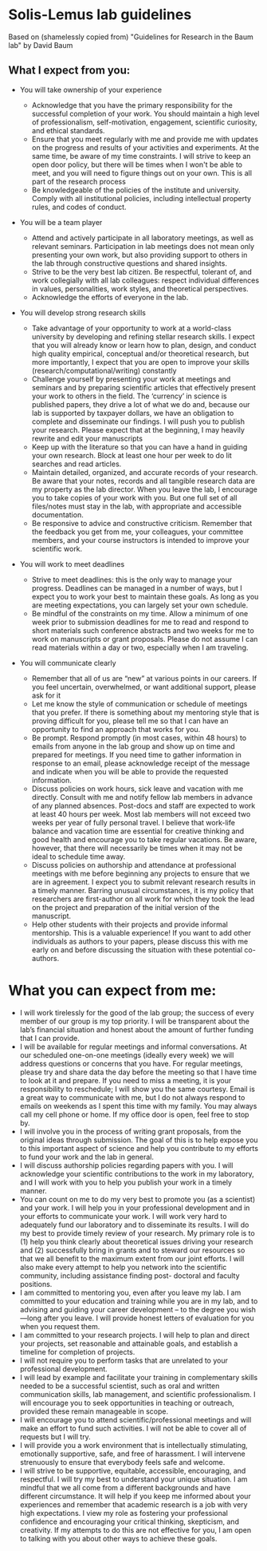 # Solis-Lemus lab guidelines
Based on (shamelessly copied from) "Guidelines for Research in the Baum lab" by David Baum

## What I expect from you:
- You will take ownership of your experience
    - Acknowledge that you have the primary responsibility for the successful completion of your work. You should maintain a high level of professionalism, self-motivation, engagement, scientific curiosity, and ethical standards.
    - Ensure that you meet regularly with me and provide me with updates on the progress and results of your activities and experiments. At the same time, be aware of my time constraints. 
    I will strive to keep an open door policy, but there will be times when I won't be able to meet, and you will need to figure things out on your own. This is all part of the research process
    - Be knowledgeable of the policies of the institute and university. Comply with all institutional policies, including intellectual property rules, and codes of conduct.

- You will be a team player
    - Attend and actively participate in all laboratory meetings, as well as relevant seminars. Participation in lab meetings does not mean only presenting your own work, but also providing support to others in the lab through constructive questions and shared insights.
    - Strive to be the very best lab citizen. Be respectful, tolerant of, and work collegially with all lab colleagues: respect individual differences in values, personalities, work styles, and theoretical perspectives.
    - Acknowledge the efforts of everyone in the lab.
    
- You will develop strong research skills
    - Take advantage of your opportunity to work at a world-class university by developing and refining stellar research skills. I expect that you will already know or learn how to plan, design, and conduct high quality empirical, conceptual and/or theoretical research, but more importantly, I expect that you are open to improve your skills (research/computational/writing) constantly
    - Challenge yourself by presenting your work at meetings and seminars and by preparing scientific articles that effectively present your work to others in the field. The ‘currency’ in science is published papers, they drive a lot of what we do and, because our lab is supported by taxpayer dollars, we have an obligation to complete and disseminate our findings. I will push you to publish your research. Please expect that at the beginning, I may heavily rewrite and edit your manuscripts
    - Keep up with the literature so that you can have a hand in guiding your own research. Block at least one hour per week to do lit searches and read articles.
    - Maintain detailed, organized, and accurate records of your research. Be aware that your notes, records and all tangible research data are my property as the lab director. When you leave the lab, I encourage you to take copies of your work with you. But one full set of all files/notes must stay in the lab, with appropriate and accessible documentation.
    - Be responsive to advice and constructive criticism. Remember that the feedback you get from me, your colleagues, your committee members, and your course instructors is intended to improve your scientific work.

- You will work to meet deadlines
    - Strive to meet deadlines: this is the only way to manage your progress. Deadlines can be managed in a number of ways, but I expect you to work your best to maintain these goals. As long as you are meeting expectations, you can largely set your own schedule.
    - Be mindful of the constraints on my time. Allow a minimum of one week prior to submission deadlines for me to read and respond to short materials such conference abstracts and two weeks for me to work on manuscripts or grant proposals. Please do not assume I can read materials within a day or two, especially when I am traveling.

- You will communicate clearly
    - Remember that all of us are “new” at various points in our careers. If you feel uncertain, overwhelmed, or want additional support, please ask for it
    - Let me know the style of communication or schedule of meetings that you prefer. If there is something about my mentoring style that is proving difficult for you, please tell me so that I can have an opportunity to find an approach that works for you.
    - Be prompt. Respond promptly (in most cases, within 48 hours) to emails from anyone in the lab group and show up on time and prepared for meetings. If you need time to gather information in response to an email, please acknowledge receipt of the message and indicate when you will be able to provide the requested information.
    - Discuss policies on work hours, sick leave and vacation with me directly. Consult with me and notify fellow lab members in advance of any planned absences. Post-docs and staff are expected to work at least 40 hours per week. Most lab members will not exceed two weeks per year of fully personal travel. I believe that work-life balance and vacation time are essential for creative thinking and good health and encourage you to take regular vacations. Be aware, however, that there will necessarily be times when it may not be ideal to schedule time away.
    - Discuss policies on authorship and attendance at professional meetings with me before beginning any projects to ensure that we are in agreement. I expect you to submit relevant research results in a timely manner. Barring unusual circumstances, it is my policy that researchers are first-author on all work for which they took the lead on the project and preparation of the initial version of the manuscript.
    - Help other students with their projects and provide informal mentorship. This is a valuable experience! If you want to add other individuals as authors to your papers, please discuss this with me early on and before discussing the situation with these potential co-authors.


# What you can expect from me:
- I will work tirelessly for the good of the lab group; the success of every member of our group is my top priority. I will be transparent about the lab’s financial situation and honest about the amount of further funding that I can provide.
- I will be available for regular meetings and informal conversations. At our scheduled one-on-one meetings (ideally every week) we will address questions or concerns that you have. For regular meetings, please try and share data the day before the meeting so that I have time to look at it and prepare. If you need to miss a meeting, it is your responsibility to reschedule; I will show you the same courtesy. Email is a great way to communicate with me, but I do not always respond to emails on weekends as I spent this time with my family. You may always call my cell phone or home. If my office door is open, feel free to stop by.
- I will involve you in the process of writing grant proposals, from the original ideas through submission. The goal of this is to help expose you to this important aspect of science and help you contribute to my efforts to fund your work and the lab in general.
- I will discuss authorship policies regarding papers with you. I will acknowledge your scientific contributions to the work in my laboratory, and I will work with you to help you publish your work in a timely manner.
- You can count on me to do my very best to promote you (as a scientist) and your work. I will help you in your professional development and in your efforts to communicate your work. I will work very hard to adequately fund our laboratory and to disseminate its results. I will do my best to provide timely review of your research. My primary role is to (1) help you think clearly about theoretical issues driving your research and (2) successfully bring in grants and to steward our resources so that we all benefit to the maximum extent from our joint efforts. I will also make every attempt to help you network into the scientific community, including assistance finding post- doctoral and faculty positions.
- I am committed to mentoring you, even after you leave my lab. I am committed to your education and training while you are in my lab, and to advising and guiding your career development – to the degree you wish—long after you leave. I will provide honest letters of evaluation for you when you request them.
- I am committed to your research projects. I will help to plan and direct your projects, set reasonable and attainable goals, and establish a timeline for completion of projects.
- I will not require you to perform tasks that are unrelated to your professional development.
- I will lead by example and facilitate your training in complementary skills needed to be a successful scientist, such as oral and written communication skills, lab management, and scientific professionalism. I will encourage you to seek opportunities in teaching or outreach, provided these remain manageable in scope.
- I will encourage you to attend scientific/professional meetings and will make an effort to fund such activities. I will not be able to cover all of requests but I will try.
- I will provide you a work environment that is intellectually stimulating, emotionally supportive, safe, and free of harassment. I will intervene strenuously to ensure that everybody feels safe and welcome.
- I will strive to be supportive, equitable, accessible, encouraging, and respectful. I will try my best to understand your unique situation. I am mindful that we all come from a different backgrounds and have different circumstance. It will help if you keep me informed about your experiences and remember that academic research is a job with very high expectations. I view my role as fostering your professional confidence and encouraging your critical thinking, skepticism, and creativity. If my attempts to do this are not effective for you, I am open to talking with you about other ways to achieve these goals.